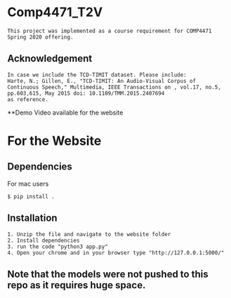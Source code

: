 # Comp4471_T2V
```
This project was implemented as a course requirement for COMP4471 Spring 2020 offering. 
```

## Acknowledgement
```
In case we include the TCD-TIMIT dataset. Please include:
Harte, N.; Gillen, E., "TCD-TIMIT: An Audio-Visual Corpus of Continuous Speech," Multimedia, IEEE Transactions on , vol.17, no.5, pp.603,615, May 2015 doi: 10.1109/TMM.2015.2407694
as reference.
```
**Demo Video available for the website

# For the Website
## Dependencies
For mac users
```
$ pip install .
```

## Installation

```
1. Unzip the file and navigate to the website folder
2. Install dependencies
3. run the code "python3 app.py"
4. Open your chrome and in your browser type "http://127.0.0.1:5000/"
```

## Note that the models were not pushed to this repo as it requires huge space.
